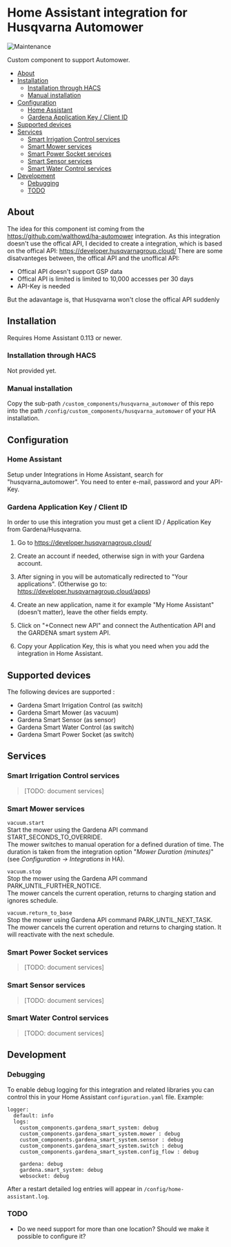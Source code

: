 # Home Assistant integration for Husqvarna Automower

![Maintenance](https://img.shields.io/maintenance/yes/2020.svg)


Custom component to support Automower.


- [About](#about)
- [Installation](#installation)
  - [Installation through HACS](#installation-through-hacs)
  - [Manual installation](#manual-installation)
- [Configuration](#configuration)
  - [Home Assistant](#home-assistant)
  - [Gardena Application Key / Client ID](#gardena-application-key--client-id)
- [Supported devices](#supported-devices)
- [Services](#services)
  - [Smart Irrigation Control services](#smart-irrigation-control-services)
  - [Smart Mower services](#smart-mower-services)
  - [Smart Power Socket services](#smart-power-socket-services)
  - [Smart Sensor services](#smart-sensor-services)
  - [Smart Water Control services](#smart-water-control-services)
- [Development](#development)
  - [Debugging](#debugging)
  - [TODO](#todo)

## About

The idea for this component ist coming from the https://github.com/walthowd/ha-automower integration. As this integration doesn't use the offical API, I decided to create a
integration, which is based on the offical API: https://developer.husqvarnagroup.cloud/
There are some disatvanteges between, the offical API and the unoffical API:

- Offical API doesn't support GSP data
- Offical API is limited is limited to 10,000 accesses per 30 days
- API-Key is needed

But the adavantage is, that Husqvarna won't close the offical API suddenly


## Installation

Requires Home Assistant 0.113 or newer.

### Installation through HACS

Not provided yet.

### Manual installation

Copy the sub-path `/custom_components/husqvarna_automower` of this repo into the path `/config/custom_components/husqvarna_automower` of your HA installation. 

## Configuration


### Home Assistant

Setup under Integrations in Home Assistant, search for "husqvarna_automower". You need to enter e-mail, password and your API-Key. 

### Gardena Application Key / Client ID

In order to use this integration you must get a client ID /
Application Key from Gardena/Husqvarna.

1. Go to https://developer.husqvarnagroup.cloud/

2. Create an account if needed, otherwise sign in with your Gardena
   account.

3. After signing in you will be automatically redirected to "Your
   applications". (Otherwise go to: https://developer.husqvarnagroup.cloud/apps)

4. Create an new application, name it for example "My Home Assistant"
   (doesn't matter), leave the other fields empty.

5. Click on "+Connect new API" and connect the Authentication API and
   the GARDENA smart system API.

6. Copy your Application Key, this is what you need when you add the integration in Home Assistant.


## Supported devices

The following devices are supported :

* Gardena Smart Irrigation Control (as switch)
* Gardena Smart Mower (as vacuum)
* Gardena Smart Sensor (as sensor)
* Gardena Smart Water Control (as switch)
* Gardena Smart Power Socket (as switch)

## Services

### Smart Irrigation Control services

> [TODO: document services]

### Smart Mower services

`vacuum.start`  
Start the mower using the Gardena API command START_SECONDS_TO_OVERRIDE.  
The mower switches to manual operation for a defined duration of time.   The duration is taken from the integration option "*Mower Duration (minutes)*" (see *Configuration -> Integrations* in HA).

`vacuum.stop`  
Stop the mower using the Gardena API command PARK_UNTIL_FURTHER_NOTICE.  
The mower cancels the current operation, returns to charging station and ignores schedule.

`vacuum.return_to_base`  
Stop the mower using Gardena API command PARK_UNTIL_NEXT_TASK.  
The mower cancels the current operation and returns to charging station. It will reactivate with the next schedule.

### Smart Power Socket services

> [TODO: document services]

### Smart Sensor services

> [TODO: document services]

### Smart Water Control services

> [TODO: document services]

## Development

### Debugging

To enable debug logging for this integration and related libraries you
can control this in your Home Assistant `configuration.yaml`
file. Example:

```
logger:
  default: info
  logs:
    custom_components.gardena_smart_system: debug
    custom_components.gardena_smart_system.mower : debug
    custom_components.gardena_smart_system.sensor : debug
    custom_components.gardena_smart_system.switch : debug
    custom_components.gardena_smart_system.config_flow : debug

    gardena: debug
    gardena.smart_system: debug
    websocket: debug
```

After a restart detailed log entries will appear in `/config/home-assistant.log`.

### TODO

* Do we need support for more than one location? Should we make it
  possible to configure it?
